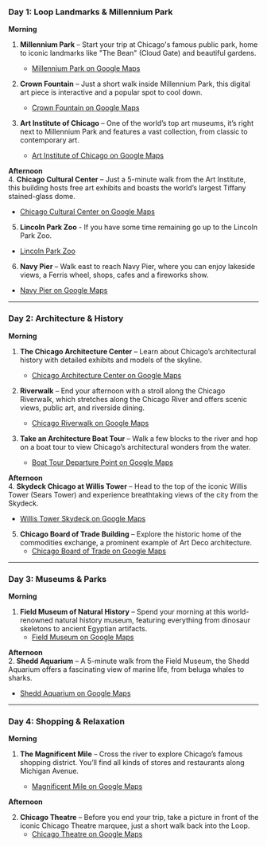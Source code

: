 ### **Day 1: Loop Landmarks & Millennium Park**

**Morning**

1. **Millennium Park** – Start your trip at Chicago's famous public park, home to iconic landmarks like "The Bean" (Cloud Gate) and beautiful gardens.

   - [Millennium Park on Google Maps](https://www.google.com/maps/place/Millennium+Park/@41.8825523,-87.6274223,17z/data=!3m1!4b1!4m6!3m5!1s0x880e2ca68a4f9c03:0x44182cdcb5a91004!8m2!3d41.8825524!4d-87.6225514!16zL20vMDNkXzdy?entry=ttu&g_ep=EgoyMDI0MDgyNi4wIKXMDSoASAFQAw%3D%3D)

2. **Crown Fountain** – Just a short walk inside Millennium Park, this digital art piece is interactive and a popular spot to cool down.

   - [Crown Fountain on Google Maps](https://www.google.com/maps/place/Crown+Fountain/@41.8812563,-87.6262967,17z/data=!3m1!4b1!4m6!3m5!1s0x880e2ca42102c429:0xa4fb94c48b035431!8m2!3d41.8812563!4d-87.6237218!16s%2Fm%2F02rqqyv?entry=ttu&g_ep=EgoyMDI0MDgyNi4wIKXMDSoASAFQAw%3D%3D)

3. **Art Institute of Chicago** – One of the world’s top art museums, it’s right next to Millennium Park and features a vast collection, from classic to contemporary art.
   - [Art Institute of Chicago on Google Maps](https://www.google.com/maps/place/The+Art+Institute+of+Chicago/@41.8796031,-87.6249253,17z/data=!3m1!4b1!4m6!3m5!1s0x880e2ca3e2d94695:0x4829f3cc9ca2d0de!8m2!3d41.8796031!4d-87.6223504!16s%2Fm%2F027hqc_?entry=ttu&g_ep=EgoyMDI0MDgyNi4wIKXMDSoASAFQAw%3D%3D)

**Afternoon**  
4. **Chicago Cultural Center** – Just a 5-minute walk from the Art Institute, this building hosts free art exhibits and boasts the world’s largest Tiffany stained-glass dome.

- [Chicago Cultural Center on Google Maps](https://www.google.com/maps/place/Chicago+Cultural+Center/@41.8837536,-87.6275264,17z/data=!3m1!4b1!4m6!3m5!1s0x880e2ca5b948341f:0x32cea0c47409f03f!8m2!3d41.8837536!4d-87.6249515!16zL20vMDV6djA5?entry=ttu&g_ep=EgoyMDI0MDgyNi4wIKXMDSoASAFQAw%3D%3D)

5. **Lincoln Park Zoo** - If you have some time remaining go up to the Lincoln Park Zoo.

- [Lincoln Park Zoo](https://www.google.com/maps/place/Lincoln+Park+Zoo/@41.9221804,-87.6346356,17.75z/data=!4m14!1m7!3m6!1s0x880fd30071b70927:0xb56b9698c974aa02!2sZoo+parking!8m2!3d41.9252713!4d-87.6333676!16s%2Fg%2F11w3gqf5zg!3m5!1s0x880fd36b093a9a07:0x940cc06f90294db!8m2!3d41.921703!4d-87.6336403!16s%2Fm%2F025v4fb?entry=ttu&g_ep=EgoyMDI0MDgyNi4wIKXMDSoASAFQAw%3D%3D)

6. **Navy Pier** – Walk east to reach Navy Pier, where you can enjoy lakeside views, a Ferris wheel, shops, cafes and a fireworks show.

- [Navy Pier on Google Maps](https://www.google.com/maps/place/Navy+Pier/@41.8949461,-87.6290978,15.75z/data=!3m1!5s0x880e2b4ba5b33581:0x1fc721b72d7b73c4!4m14!1m7!3m6!1s0x880fd30071b70927:0xb56b9698c974aa02!2sZoo+parking!8m2!3d41.9252713!4d-87.6333676!16s%2Fg%2F11w3gqf5zg!3m5!1s0x880e2b4d91f12edb:0xd0acdb96b088a4dc!8m2!3d41.8918633!4d-87.6050944!16zL20vMGM3bG4?entry=ttu&g_ep=EgoyMDI0MDgyNi4wIKXMDSoASAFQAw%3D%3D)

---

### **Day 2: Architecture & History**

**Morning**

1. **The Chicago Architecture Center** – Learn about Chicago’s architectural history with detailed exhibits and models of the skyline.

   - [Chicago Architecture Center on Google Maps](https://www.google.com/maps/place/Chicago+Architecture+Center/@41.8880144,-87.6261223,17z/data=!3m1!4b1!4m6!3m5!1s0x880e2ca3b888695d:0x9343105d14c3dc53!8m2!3d41.8880144!4d-87.6235474!16s%2Fm%2F026yk42?entry=ttu&g_ep=EgoyMDI0MDgyNi4wIKXMDSoASAFQAw%3D%3D)

2. **Riverwalk** – End your afternoon with a stroll along the Chicago Riverwalk, which stretches along the Chicago River and offers scenic views, public art, and riverside dining.

   - [Chicago Riverwalk on Google Maps](https://www.google.com/maps/place/The+Boardwalk+%7C+Riverwalk/@41.8867422,-87.6388023,17z/data=!3m1!4b1!4m6!3m5!1s0x880e2cb799de8361:0xed7dee000879f27!8m2!3d41.8867422!4d-87.6362274!16s%2Fg%2F11g8vmv_7b?entry=ttu&g_ep=EgoyMDI0MDgyNi4wIKXMDSoASAFQAw%3D%3D)

3. **Take an Architecture Boat Tour** – Walk a few blocks to the river and hop on a boat tour to view Chicago’s architectural wonders from the water.
   - [Boat Tour Departure Point on Google Maps](https://www.google.com/maps/place/Wendella+Tours+%26+Cruises/@41.8881383,-87.6246129,18.5z/data=!3m1!5s0x880e2caec4d411df:0x8dc3c2c12ee669f7!4m14!1m7!3m6!1s0x880e2ca3b888695d:0x9343105d14c3dc53!2sChicago+Architecture+Center!8m2!3d41.8880144!4d-87.6235474!16s%2Fm%2F026yk42!3m5!1s0x880e2caebdbae43b:0x94ac35ee21e943c!8m2!3d41.8892107!4d-87.6244245!16s%2Fg%2F12lrfhx2g?entry=ttu&g_ep=EgoyMDI0MDgyNi4wIKXMDSoASAFQAw%3D%3D)

**Afternoon**  
4. **Skydeck Chicago at Willis Tower** – Head to the top of the iconic Willis Tower (Sears Tower) and experience breathtaking views of the city from the Skydeck.

- [Willis Tower Skydeck on Google Maps](https://www.google.com/maps/place/Skydeck+Chicago/@41.8788761,-87.6384899,17z/data=!3m2!4b1!5s0x880e2cb9ef33ea47:0x488801c0e065a0e!4m6!3m5!1s0x880e2cbee269fbbb:0xcf09307f0945d4fd!8m2!3d41.8788761!4d-87.635915!16s%2Fg%2F1hhnxgkgv?entry=ttu&g_ep=EgoyMDI0MDgyNi4wIKXMDSoASAFQAw%3D%3D)

5. **Chicago Board of Trade Building** – Explore the historic home of the commodities exchange, a prominent example of Art Deco architecture.
   - [Chicago Board of Trade on Google Maps](https://www.google.com/maps/place/Chicago+Board+of+Trade+Building/@41.8774454,-87.6336754,17z/data=!3m2!4b1!5s0x880fd24042390293:0x3b69feed3bdf180!4m6!3m5!1s0x880e2cbc356277c5:0xfe6b941a442ed40f!8m2!3d41.8774454!4d-87.6318547!16s%2Fm%2F02pm2x1?entry=ttu&g_ep=EgoyMDI0MDgyNi4wIKXMDSoASAFQAw%3D%3D)

---

### **Day 3: Museums & Parks**

**Morning**

1. **Field Museum of Natural History** – Spend your morning at this world-renowned natural history museum, featuring everything from dinosaur skeletons to ancient Egyptian artifacts.
   - [Field Museum on Google Maps](https://www.google.com/maps/place/Field+Museum/@41.866261,-87.6195554,17z/data=!3m1!4b1!4m6!3m5!1s0x880e2b7d33304057:0xb51220475f7ec7da!8m2!3d41.866261!4d-87.6169805!16zL20vMDIxY3pj?entry=ttu&g_ep=EgoyMDI0MDgyNi4wIKXMDSoASAFQAw%3D%3D)

**Afternoon**  
2. **Shedd Aquarium** – A 5-minute walk from the Field Museum, the Shedd Aquarium offers a fascinating view of marine life, from beluga whales to sharks.

- [Shedd Aquarium on Google Maps](https://www.google.com/maps/place/Shedd+Aquarium/@41.866261,-87.6195554,17z/data=!3m1!5s0x880e2b637f0dfc79:0xf2dd92cafc3aeb65!4m14!1m7!3m6!1s0x880e2b7d33304057:0xb51220475f7ec7da!2sField+Museum!8m2!3d41.866261!4d-87.6169805!16zL20vMDIxY3pj!3m5!1s0x880e2b635fb775f9:0x32059de3df50fbdf!8m2!3d41.8675726!4d-87.614038!16zL20vMDJqdzB6?entry=ttu&g_ep=EgoyMDI0MDgyNi4wIKXMDSoASAFQAw%3D%3D)

---

### **Day 4: Shopping & Relaxation**

**Morning**

1. **The Magnificent Mile** – Cross the river to explore Chicago’s famous shopping district. You’ll find all kinds of stores and restaurants along Michigan Avenue.

   - [Magnificent Mile on Google Maps](https://www.google.com/maps/place/Magnificent+Mile,+Chicago,+IL+60611,+USA/@41.8948289,-87.6293671,16z/data=!3m1!4b1!4m6!3m5!1s0x880fd356c8a1e8af:0xbe8a96546a9e59f3!8m2!3d41.894809!4d-87.6242142!16s%2Fm%2F02p4f0h?entry=ttu&g_ep=EgoyMDI0MDgyNi4wIKXMDSoASAFQAw%3D%3D)

**Afternoon**

2. **Chicago Theatre** – Before you end your trip, take a picture in front of the iconic Chicago Theatre marquee, just a short walk back into the Loop.
   - [Chicago Theatre on Google Maps](https://www.google.com/maps/place/The+Chicago+Theatre/@41.8855132,-87.6301605,17z/data=!3m2!4b1!5s0x880e2caff5b5f2df:0x53071d100bfb5e14!4m6!3m5!1s0x880e2ca55810a493:0x4700ddf60fcbfad6!8m2!3d41.8855132!4d-87.6275856!16zL20vMDhjcnQ0?entry=ttu&g_ep=EgoyMDI0MDgyNi4wIKXMDSoASAFQAw%3D%3D)
